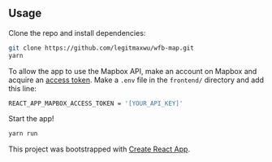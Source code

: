 ## Usage

Clone the repo and install dependencies:

```sh
git clone https://github.com/legitmaxwu/wfb-map.git
yarn
```

To allow the app to use the Mapbox API, make an account on Mapbox and acquire an [access token](https://account.mapbox.com/access-tokens/). Make a `.env` file in the `frontend/` directory and add this line:
```sh
REACT_APP_MAPBOX_ACCESS_TOKEN = '[YOUR_API_KEY]'
```

Start the app!
```sh
yarn run
```

This project was bootstrapped with [Create React App](https://github.com/facebook/create-react-app).
